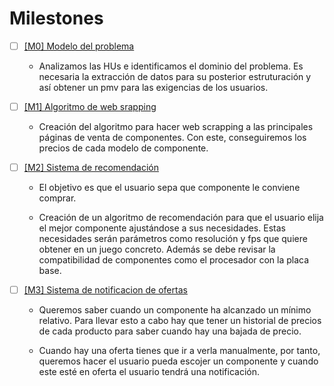 # Milestones

* [ ] [[M0] Modelo del problema](https://github.com/DarckMonster/PCscrap/milestone/1)

  * Analizamos las HUs e identificamos el dominio del problema. Es necesaria la extracción de datos para su posterior estruturación y así obtener un pmv para las exigencias de los usuarios.

* [ ] [[M1] Algoritmo de web srapping](https://github.com/DarckMonster/PCscrap/milestone/2)

  * Creación del algoritmo para hacer web scrapping a las principales páginas de venta de componentes. Con este, conseguiremos los precios de cada modelo de componente.
  
* [ ] [[M2] Sistema de recomendación](https://github.com/DarckMonster/PCscrap/milestone/3)

  * El objetivo es que el usuario sepa que componente le conviene comprar.

  * Creación de un algoritmo de recomendación para que el usuario elija el mejor componente ajustándose a sus necesidades. Estas necesidades serán parámetros como resolución y fps que quiere obtener en un juego concreto. Además se debe revisar la compatibilidad de componentes como el procesador con la placa base.

* [ ] [[M3] Sistema de notificacion de ofertas](https://github.com/DarckMonster/PCscrap/milestone/4)

  * Queremos saber cuando un componente ha alcanzado un mínimo relativo. Para llevar esto a cabo hay que tener un historial de precios de cada producto para saber cuando hay una bajada de precio.

  * Cuando hay una oferta tienes que ir a verla manualmente, por tanto, queremos hacer el usuario pueda escojer un componente y cuando este esté en oferta el usuario tendrá una notificación.


